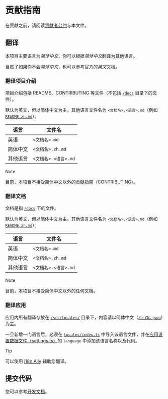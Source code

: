 # 贡献指南

在贡献之前，请阅读[贡献者公约](./CODE_OF_CONDUCT.zh.md)与本文件。

## 翻译

本项目主要语言为*简体中文*，你可以根据*简体中文*翻译为其他语言。

当然了如果你不会*简体中文*，也可以参考官方的*英文*文档。

### 翻译项目介绍

项目介绍包括 README、CONTRIBUTING 等文件（不包括 [`/docs`](./docs/) 目录下的文件）。

默认为英文，但以简体中文为主。其他语言文件名为 `<文档名>.<语言>.md`（例如 [`README.zh.md`](./README.zh.md)）。

| 语言     | 文件名               |
| -------- | -------------------- |
| 英语     | `<文档名>.md`        |
| 简体中文 | `<文档名>.zh.md`     |
| 其他语言 | `<文档名>.<语言>.md` |

> [!NOTE]
>
> 目前，本项目不接受简体中文以外的贡献指南（CONTRIBUTING）。

### 翻译文档

文档是指 [`/docs`](./docs/) 下的文件。

默认为英文，但以简体中文为主。其他语言文件名为 `<文档名>.<语言>.md`（例如 [`README.zh.md`](./docs/README.zh.md)）。

| 语言     | 文件名               |
| -------- | -------------------- |
| 英语     | `<文档名>.md`        |
| 简体中文 | `<文档名>.zh.md`     |
| 其他语言 | `<文档名>.<语言>.md` |

> [!NOTE]
>
> 目前，本项目不接受简体中文以外的任何文档。

### 翻译应用

应用内所有翻译存放在 [`/src/locales/`](./src/locales/) 目录下，内容请以简体中文（[`zh-CN.json`](./src/locales/zh-CN.json)）为主。

一旦新增一门语言后，必须在 [`locales/index.ts`](./src/locales/index.ts) 中导入该语言文件，并在[应用设置数据文件（settings.ts）](./src/data/settings.ts)的 `language` 中添加该语言名称以及代码。

> [!TIP]
>
> 可以使用 [i18n Ally](https://marketplace.visualstudio.com/items?itemName=lokalise.i18n-ally) 辅助您翻译。

## 提交代码

您可以参考[开发文档](./docs/develop/README.zh.md)。
